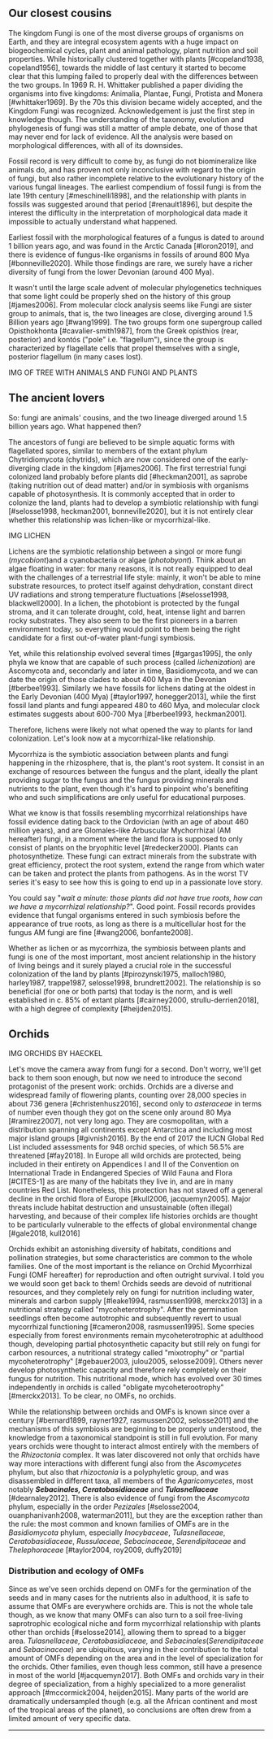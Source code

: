 ## Our closest cousins

The kingdom Fungi is one of the most diverse groups of organisms on Earth, and they are integral ecosystem agents with a huge impact on biogeochemical cycles, plant and animal pathology, plant nutrition and soil properties.
While historically clustered together with plants [#copeland1938, copeland1956], towards the middle of last century it started to become clear that this lumping failed to properly deal with the differences between the two groups. In 1969 R. H. Whittaker published a paper dividing the organisms into five kingdoms: Animalia, Plantae, Fungi, Protista and Monera [#whittaker1969]. By the 70s this division became widely accepted, and the Kingdom Fungi was recognized.
Acknowledgement is just the first step in knowledge though. The understanding of the taxonomy, evolution and phylogenesis of fungi was still a matter of ample debate, one of those that may never end for lack of evidence. All the analysis were based on morphological differences, with all of its downsides.

Fossil record is very difficult to come by, as fungi do not biomineralize like animals do, and has proven not only inconclusive with regard to the origin of fungi, but also rather incomplete relative to the evolutionary history of the various fungal lineages. The earliest compendium of fossil fungi is from the late 19th century [#meschinelli1898], and the relationship with plants in fossils was suggested around that period [#renault1896], but despite the interest the difficulty in the interpretation of morphological data made it impossible to actually understand what happened.

Earliest fossil with the morphological features of a fungus is dated to around 1 billion years ago, and was found in the Arctic Canada [#loron2019], and there is evidence of fungus-like organisms in fossils of around 800 Mya [#bonneville2020]. While those findings are rare, we surely have a richer diversity of fungi from the lower Devonian (around 400 Mya).

It wasn't until the large scale advent of molecular phylogenetics techniques that some light could be properly shed on the history of this group [#james2006].
From molecular clock analysis seems like Fungi are sister group to animals, that is, the two lineages are close, diverging around 1.5 Billion years ago [#wang1999]. The two groups form one supergroup called Opisthokhonta [#cavalier-smith1987], from the Greek opísthios (rear, posterior) and kontós ("pole" i.e. "flagellum"), since the group is characterized by flagellate cells that propel themselves with a single, posterior flagellum (in many cases lost).

IMG OF TREE WITH ANIMALS AND FUNGI AND PLANTS


## The ancient lovers

So: fungi are animals' cousins, and the two lineage diverged around 1.5 billion years ago. What happened then?

The ancestors of fungi are believed to be simple aquatic forms with flagellated spores, similar to members of the extant phylum Chytridiomycota (chytrids), which are now considered one of the early-diverging clade in the kingdom [#james2006]. The first terrestrial fungi colonized land probably before plants did [#heckman2001], as saprobe (taking nutrition out of dead matter) and/or in symbiosis with organisms capable of photosynthesis. 
It is commonly accepted that in order to colonize the land, plants had to develop a symbiotic relationship with fungi [#selosse1998, heckman2001, bonneville2020], but it is not entirely clear whether this relationship was lichen-like or mycorrhizal-like.


IMG LICHEN 

Lichens are the symbiotic relationship between a singol or more fungi (*mycobiont*)and a cyanobacteria or algae (*photobyont*). Think about an algae floating in water: for many reasons, it is not really equipped to deal with the challenges of a terrestrial life style: mainly, it won't be able to mine substrate resources, to protect itself against dehydration, constant direct UV radiations and strong temperature fluctuations [#selosse1998, blackwell2000]. In a lichen, the photobiont is protected by the fungal stroma, and it can tolerate drought, cold, heat, intense light and barren rocky substrates. They also seem to be the first pioneers in a barren environment today, so everything would point to them being the right candidate for a first out-of-water plant-fungi symbiosis. 

Yet, while this relationship evolved several times [#gargas1995], the only phyla we know that are capable of such process (called _lichenization_) are Ascomycota and, secondarly and later in time, Basidiomycota, and we can date the origin of those clades to about 400 Mya in the Devonian [#berbee1993]. Similarly we have fossils for lichens dating at the oldest in the Early Devonian (400 Mya) [#taylor1997, honegger2013], while the first fossil land plants and fungi appeared 480 to 460 Mya, and molecular clock estimates suggests about 600-700 Mya [#berbee1993, heckman2001]. 

Therefore, lichens were likely not what opened the way to plants for land colonization. Let's look now at a mycorrhizal-like relationship.

Mycorrhiza is the symbiotic association between plants and fungi happening in the rhizosphere, that is, the plant's root system. It consist in an exchange of resources between the fungus and the plant, ideally the plant providing sugar to the fungus and the fungus providing minerals and nutrients to the plant, even though it's hard to pinpoint who's benefiting who and such simplifications are only useful for educational purposes.

What we know is that fossils resembling mycorrhizal relationships have fossil evidence dating back to the Ordovician (with an age of about 460 million years), and are Glomales-like Arbuscular Mychorrhizal (AM hereafter) fungi, in a moment where the land flora is supposed to only consist of plants on the bryophitic level [#redecker2000]. Plants can photosynthetize. These fungi can extract minerals from the substrate with great efficiency, protect the root system, extend the range from which water can be taken and protect the plants from pathogens.
As in the worst TV series it's easy to see how this is going to end up in a passionate love story.

You could say "*wait a minute: those plants did not have true roots, how can we have a mycorrhizal relationship?*". Good point. Fossil records provides evidence that fungal organisms entered in such symbiosis before the appearance of true roots, as long as there is a multicellular host for the fungus AM fungi are fine [#wang2006, bonfante2008].

Whether as lichen or as mycorrhiza, the symbiosis between plants and fungi is one of the most important, most ancient relationship in the history of living beings and it surely played a crucial role in the successful colonization of the land by plants [#pirozynski1975, malloch1980, harley1987, trappe1987, selosse1998, brundrett2002]. The relationship is so beneficial (for one or both parts) that today is the norm, and is well established in c. 85% of extant plants [#cairney2000, strullu-derrien2018], with a high degree of complexity [#heijden2015].

## Orchids

IMG ORCHIDS BY HAECKEL

Let's move the camera away from fungi for a second. Don't worry, we'll get back to them soon enough, but now we need to introduce the second protagonist of the present work: orchids.
Orchids are a diverse and widespread family of flowering plants, counting over 28,000 species in about 736 genera [#christenhusz2016], second only to _asteraceae_ in terms of number even though they got on the scene only around 80 Mya [#ramirez2007], not very long ago. They are cosmopolitan, with a distribution spanning all continents except Antarctica and including most major island groups [#givnish2016].
By the end of 2017 the IUCN Global Red List included assessments for 948 orchid species, of which 56.5% are threatened [#fay2018]. In Europe all wild orchids are protected, being included in their entirety on Appendices I and II of the Convention on International Trade in Endangered Species of Wild Fauna and Flora [#CITES-1] as are many of the habitats they live in, and are in many countries Red List. Nonetheless, this protection has not staved off a general decline in the orchid flora of Europe [#kull2006, jacquemyn2005]. Major threats include habitat destruction and unsustainable (often illegal) harvesting, and because of their complex life histories orchids are thought to be particularly vulnerable to the effects of global environmental change [#gale2018, kull2016]

Orchids exhibit an astonishing diversity of habitats, conditions and pollination strategies, but some characteristics are common to the whole families. One of the most important is the reliance on Orchid Mycorrhizal Fungi (OMF hereafter) for reproduction and often outright survival. I told you we would soon get back to them!
Orchids seeds are devoid of nutritional resources, and they completely rely on fungi for nutrition including water, minerals and carbon supply [#leake1994, rasmussen1998, merckx2013] in a nutritional strategy called "mycoheterotrophy". After the germination seedlings often become autotrophic and subsequently revert to usual mycorrhizal functioning [#cameron2008, rasmussen1995]. Some species especially from forest environments remain mycoheterotrophic at adulthood though, developing partial photosynthetic capacity but still rely on fungi for carbon resources, a nutritional strategy called "mixotrophy" or "partial mycoheterotrophy" [#gebauer2003, julou2005, selosse2009]. Others never develop photosynthetic capacity and therefore rely completely on their fungus for nutrition. This nutritional mode, which has evolved  over 30 times independently in orchids is called "obligate mycoheterootrophy" [#merckx2013]. To be clear, no OMFs, no orchids.

While the relationship between orchids and OMFs is known since over a century [#bernard1899, rayner1927, rasmussen2002, selosse2011] and the mechanisms of this symbiosis are beginning to be properly understood, the knowledge from a taxonomical standpoint is still in full evolution. For many years orchids were thought to interact almost entirely with the members of the _Rhizoctonia_ complex. It was later discovered not only that orchids have way more interactions with different fungi also from the _Ascomycetes_ phylum, but also that _rhizoctonia_ is a polyphyletic group, and was disassembled in different taxa, all members of the _Agaricomycetes_, most notably **_Sebacinales, Ceratobasidiaceae_** and **_Tulasnellaceae_** [#dearnaley2012].
There is also evidence of fungi from the _Ascomycota_ phylum, especially in the order _Pezizales_ [#selosse2004, ouanphanivanh2008, waterman2011], but they are the exception rather than the rule: the most common and known families of OMFs are in the _Basidiomycota_ phylum, especially _Inocybaceae_, _Tulasnellaceae_, _Ceratobasidiaceae_, _Russulaceae_, _Sebacinaceae_, _Serendipitaceae_ and _Thelephoraceae_ [#taylor2004, roy2009, duffy2019]

### Distribution and ecology of OMFs

Since as we've seen orchids depend on OMFs for the germination of the seeds and in many cases for the nutrients also in adulthood, it is safe to assume that OMFs are everywhere orchids are. This is not the whole tale though, as we know that many OMFs can also turn to a soil free-living saprotrophic ecological niche and form mycorrhizal relationship with plants other than orchids [#selosse2014], allowing them to spread to a bigger area. *Tulasnellaceae, Ceratobasidiaceae,* and *Sebacinales*(*Serendipitaceae* and *Sebacinaceae*) are ubiquitous, varying in their contribution to the total amount of OMFs depending on the area and in the level of specialization for the orchids.
Other families, even though less common, still have a presence in most of the world [#jacquemyn2017]. Both OMFs and orchids vary in their degree of specialization, from a highly specialized to a more generalist approach [#mccormick2004, heijden2015]. Many parts of the world are dramatically undersampled though (e.g. all the African continent and most of the tropical areas of the planet), so conclusions are often drew from a limited amount of very specific data.


-----






